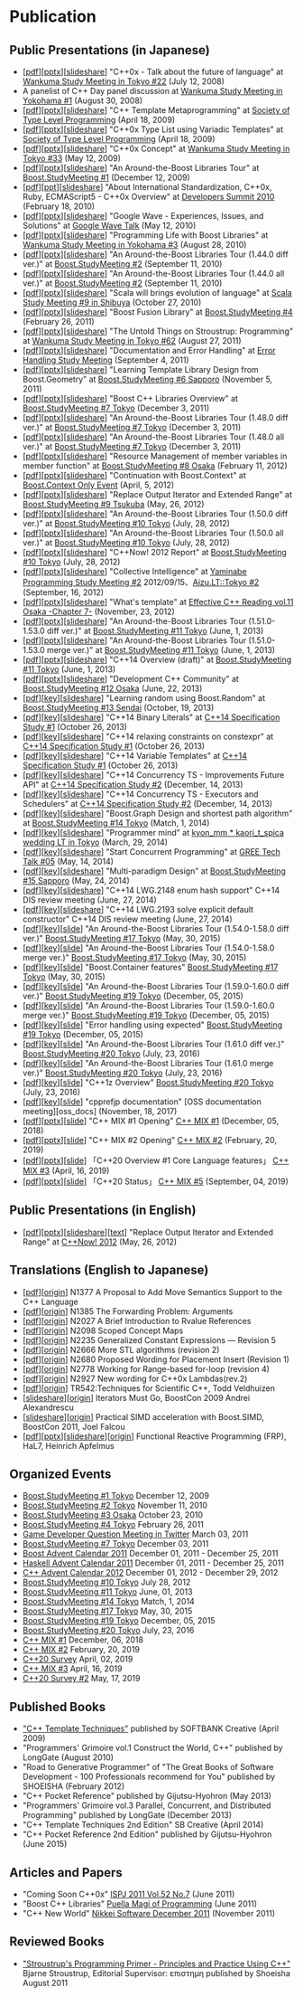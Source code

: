 # Publication

## Public Presentations (in Japanese)
- \[[pdf][cpp0x_future_pdf]\]\[[pptx][cpp0x_future_pdf]\]\[[slideshare][cpp0x_future_slide]\] "C++0x - Talk about the future of language" at [Wankuma Study Meeting in Tokyo #22][wankuma22] (July 12, 2008)
- A panelist of C++ Day panel discussion at [Wankuma Study Meeting in Yokohama #1][wankuma_yokohama1] (August 30, 2008)
- \[[pdf][cpp0x_tmp_pdf]\]\[[pptx][cpp0x_tmp_pptx]\]\[[slideshare][cpp0x_tmp_slide]\] "C++ Template Metaprogramming" at [Society of Type Level Programming][type_level] (April 18, 2009)
- \[[pdf][cpp0x_typelist_pdf]\]\[[pptx][cpp0x_typelist_pptx]\]\[[slideshare][cpp0x_typelist_slide]\] "C++0x Type List using Variadic Templates" at [Society of Type Level Programming][type_level] (April 18, 2009)
- \[[pdf][cpp0x_concept_pdf]\]\[[pptx][cpp0x_concept_pptx]\]\[[slideshare][cpp0x_concept_slide]\] "C++0x Concept" at [Wankuma Study Meeting in Tokyo #33][wankuma33] (May 12, 2009)
- \[[pdf][boost_tour_1_40_pdf]\]\[[pptx][boost_tour_1_40_pptx]\]\[[slideshare][boost_tour_1_40_slide]\] "An Around-the-Boost Libraries Tour" at [Boost.StudyMeeting #1][boost1] (December 12, 2009)
- \[[pdf][cpp0x_iso_pdf]\]\[[ppt][cpp0x_iso_ppt]\]\[[slideshare][cpp0x_iso_slide]\] "About International Standardization, C++0x, Ruby, ECMAScript5 - C++0x Overview" at [Developers Summit 2010][devsumi2010] (February 18, 2010)
- \[[pdf][wave_pdf]\]\[[pptx][wave_pptx]\]\[[slideshare][wave_slide]\] "Google Wave - Experiences, Issues, and Solutions" at [Google Wave Talk][google_wave] (May 12, 2010)
- \[[pdf][boost_life_pdf]\]\[[pptx][boost_life_pptx]\]\[[slideshare][boost_life_slide]\] "Programming Life with Boost Libraries" at [Wankuma Study Meeting in Yokohama #3][wankuma_yokohama3] (August 28, 2010)
- \[[pdf][boost_tour_1_44_pdf]\]\[[pptx][boost_tour_1_44_pptx]\]\[[slideshare][boost_tour_1_44_slide]\] "An Around-the-Boost Libraries Tour (1.44.0 diff ver.)" at [Boost.StudyMeeting #2][boost2] (September 11, 2010)
- \[[pdf][boost_tour_1_44_all_pdf]\]\[[pptx][boost_tour_1_44_all_pptx]\]\[[slideshare][boost_tour_1_44_all_slide]\] "An Around-the-Boost Libraries Tour (1.44.0 all ver.)" at [Boost.StudyMeeting #2][boost2] (September 11, 2010)
- \[[pdf][scala_evol_pdf]\]\[[pptx][scala_evol_pptx]\]\[[slideshare][scala_evol_slide]\] "Scala will brings evolution of language" at [Scala Study Meeting #9 in Shibuya][scala_shibuya9] (October 27, 2010)
- \[[pdf][boost_fusion_pdf]\]\[[pptx][boost_fusion_pptx]\]\[[slideshare][boost_fusion_slide]\] "Boost Fusion Library" at [Boost.StudyMeeting #4][boost4] (February 26, 2011)
- \[[pdf][bjarne_pdf]\]\[[pptx][bjarne_pptx]\]\[[slideshare][bjarne_slide]\] "The Untold Things on Stroustrup: Programming" at [Wankuma Study Meeting in Tokyo #62][wankuma62] (August 27, 2011)
- \[[pdf][doc_and_error_pdf]\]\[[pptx][doc_and_error_pptx]\]\[[slideshare][doc_and_error_slide]\] "Documentation and Error Handling" at [Error Handling Study Meeting][error_handling] (September 4, 2011)
- \[[pdf][boost_geometry_pdf]\]\[[pptx][boost_geometry_pptx]\]\[[slideshare][boost_geometry_slide]\] "Learning Template Library Design from Boost.Geometry" at [Boost.StudyMeeting #6 Sapporo][boost6] (November 5, 2011)
- \[[pdf][boost_overview_pdf]\]\[[pptx][boost_overview_pptx]\]\[[slideshare][boost_overview_slide]\] "Boost C++ Libraries Overview" at [Boost.StudyMeeting #7 Tokyo][boost7] (December 3, 2011)
- \[[pdf][boost_tour_1_48_pdf]\]\[[pptx][boost_tour_1_48_pptx]\]\[[slideshare][boost_tour_1_48_slide]\] "An Around-the-Boost Libraries Tour (1.48.0 diff ver.)" at [Boost.StudyMeeting #7 Tokyo][boost7] (December 3, 2011)
- \[[pdf][boost_tour_1_48_all_pdf]\]\[[pptx][boost_tour_1_48_all_pptx]\]\[[slideshare][boost_tour_1_48_all_slide]\] "An Around-the-Boost Libraries Tour (1.48.0 all ver.)" at [Boost.StudyMeeting #7 Tokyo][boost7] (December 3, 2011)
- \[[pdf][scope_exit_pdf]\]\[[pptx][scope_exit_pptx]\]\[[slideshare][scope_exit_slide]\] "Resource Management of member variables in member function" at [Boost.StudyMeeting #8 Osaka][boost8] (February 11, 2012)
- \[[pdf][boost_context_pdf]\]\[[pptx][boost_context_pptx]\]\[[slideshare][boost_context_slide]\] "Continuation with Boost.Context" at [Boost.Context Only Event][boost_context_event] (April, 5, 2012)
- \[[pdf][out_iter_jp_pdf]\]\[[pptx][out_iter_jp_pptx]\]\[[slideshare][out_iter_jp_slide]\] "Replace Output Iterator and Extended Range" at [Boost.StudyMeeting #9 Tsukuba][boost9] (May, 26, 2012)
- \[[pdf][boost_tour_1_50_pdf]\]\[[pptx][boost_tour_1_50_pptx]\]\[[slideshare][boost_tour_1_50_slide]\] "An Around-the-Boost Libraries Tour (1.50.0 diff ver.)" at [Boost.StudyMeeting #10 Tokyo][boost10] (July, 28, 2012)
- \[[pdf][boost_tour_1_50_merge_pdf]\]\[[pptx][boost_tour_1_50_merge_pptx]\]\[[slideshare][boost_tour_1_50_merge_slide]\] "An Around-the-Boost Libraries Tour (1.50.0 all ver.)" at [Boost.StudyMeeting #10 Tokyo][boost10] (July, 28, 2012)
- \[[pdf][cppnow2012_report_pdf]\]\[[pptx][cppnow2012_report_pptx]\]\[[slideshare][cppnow2012_report_slide]\] "C++Now! 2012 Report" at [Boost.StudyMeeting #10 Tokyo][boost10] (July, 28, 2012)
- \[[pdf][collective_pdf]\]\[[pptx][collective_pptx]\]\[[slideshare][collective_slide]\] "Collective Intelligence" at [Yaminabe Programming Study Meeting #2][yaminabe2] 2012/09/15、[Aizu.LT::Tokyo #2][aizu_lt2] (September, 16, 2012)
- \[[pdf][template_pdf]\]\[[pptx][template_pptx]\]\[[slideshare][template_slide]\] "What's template" at [Effective C++ Reading vol.11 Osaka -Chapter 7-][effective3_reading11] (November, 23, 2012)
- \[[pdf][boost_tour_1_53_pdf]\]\[[pptx][boost_tour_1_53_pptx]\]\[[slideshare][boost_tour_1_53_slide]\] "An Around-the-Boost Libraries Tour (1.51.0-1.53.0 diff ver.)" at [Boost.StudyMeeting #11 Tokyo][boost11] (June, 1, 2013)
- \[[pdf][boost_tour_1_53_merge_pdf]\]\[[pptx][boost_tour_1_53_merge_pptx]\]\[[slideshare][boost_tour_1_53_merge_slide]\] "An Around-the-Boost Libraries Tour (1.51.0-1.53.0 merge ver.)" at [Boost.StudyMeeting #11 Tokyo][boost11] (June, 1, 2013)
- \[[pdf][cpp14_overview_pdf]\]\[[pptx][cpp14_overview_pptx]\]\[[slideshare][cpp14_overview_slide]\] "C++14 Overview (draft)" at [Boost.StudyMeeting #11 Tokyo][boost11] (June, 1, 2013)
- \[[pdf][cpp_community_pdf]\]\[[pptx][cpp_community_pptx]\]\[[slideshare][cpp_community_slide]\] "Development C++ Community" at [Boost.StudyMeeting #12 Osaka][boost12] (June, 22, 2013)
- \[[pdf][boost_random_pdf]\]\[[key][boost_random_key]\]\[[slideshare][boost_random_slide]\] "Learning random using Boost.Random" at [Boost.StudyMeeting #13 Sendai][boost13] (October, 19, 2013)
- \[[pdf][cpp14_binary_literal_pdf]\]\[[key][cpp14_binary_literal_key]\]\[[slideshare][cpp14_binary_literal_slide]\] "C++14 Binary Literals" at [C++14 Specification Study #1][cpp14_review1] (October 26, 2013)
- \[[pdf][cpp14_constexpr_pdf]\]\[[key][cpp14_constexpr_key]\]\[[slideshare][cpp14_constexpr_slide]\] "C++14 relaxing constraints on constexpr" at [C++14 Specification Study #1][cpp14_review1] (October 26, 2013)
- \[[pdf][cpp14_variable_template_pdf]\]\[[key][cpp14_variable_template_key]\]\[[slideshare][cpp14_variable_template_slide]\] "C++14 Variable Templates" at [C++14 Specification Study #1][cpp14_review1] (October 26, 2013)
- \[[pdf][concurrency_ts_future_pdf]\]\[[key][concurrency_ts_future_key]\]\[[slideshare][concurrency_ts_future_slide]\] "C++14 Concurrency TS - Improvements Future API" at [C++14 Specification Study #2][cpp14_review2] (December, 14, 2013)
- \[[pdf][concurrency_ts_executor_pdf]\]\[[key][concurrency_ts_executor_key]\]\[[slideshare][concurrency_ts_executor_slide]\] "C++14 Concurrency TS - Executors and Schedulers" at [C++14 Specification Study #2][cpp14_review2] (December, 14, 2013)
- \[[pdf][boost_graph_shortest_pdf]\]\[[key][boost_graph_shortest_key]\]\[[slideshare][boost_graph_shortest_slide]\] "Boost.Graph Design and shortest path algorithm" at [Boost.StudyMeeting #14 Tokyo][boost14] (Match, 1, 2014)
- \[[pdf][programmer_mind_pdf]\]\[[key][programmer_mind_key]\]\[[slideshare][programmer_mind_slide]\] "Programmer mind" at [kyon_mm * kaori_t_spica wedding LT in Tokyo][kyon_kaori_wedding] (March, 29, 2014)
- \[[pdf][start_concurrent_pdf]\]\[[key][start_concurrent_key]\]\[[slideshare][start_concurrent_slide]\] "Start Concurrent Programming" at [GREE Tech Talk #05][gree_tech_talk5] (May, 14, 2014)
- \[[pdf][multi_paradigm_pdf]\]\[[key][multi_paradigm_key]\]\[[slideshare][multi_paradigm_slide]\] "Multi-paradigm Design" at [Boost.StudyMeeting #15 Sapporo][boost15] (May, 24, 2014)
- \[[pdf][cpp14_enum_hash_pdf]\]\[[key][cpp14_enum_hash_key]\]\[[slideshare][cpp14_enum_hash_slide]\] "C++14 LWG.2148 enum hash support" C++14 DIS review meeting (June, 27, 2014)
- \[[pdf][cpp14_explicit_default_ctor_pdf]\]\[[key][cpp14_explicit_default_ctor_key]\]\[[slideshare][cpp14_explicit_default_ctor_slide]\] "C++14 LWG.2193 solve explicit default constructor" C++14 DIS review meeting (June, 27, 2014)
- \[[pdf][boost_tour_1_58_pdf]\]\[[key][boost_tour_1_58_key]\]\[[slide][boost_tour_1_58_slide]\] "An Around-the-Boost Libraries Tour (1.54.0-1.58.0 diff ver.)" [Boost.StudyMeeting #17 Tokyo][boost17] (May, 30, 2015)
- \[[pdf][boost_tour_1_58_merge_pdf]\]\[[key][boost_tour_1_58_merge_key]\]\[[slide][boost_tour_1_58_merge_slide]\] "An Around-the-Boost Libraries Tour (1.54.0-1.58.0 merge ver.)" [Boost.StudyMeeting #17 Tokyo][boost17] (May, 30, 2015)
- \[[pdf][boost_container_pdf]\]\[[key][boost_container_key]\]\[[slide][boost_container_slide]\] "Boost.Container features" [Boost.StudyMeeting #17 Tokyo][boost17] (May, 30, 2015)
- \[[pdf][boost_tour_1_60_pdf]\]\[[key][boost_tour_1_60_key]\]\[[slide][boost_tour_1_60_slide]\] "An Around-the-Boost Libraries Tour (1.59.0-1.60.0 diff ver.)" [Boost.StudyMeeting #19 Tokyo][boost19] (December, 05, 2015)
- \[[pdf][boost_tour_1_60_merge_pdf]\]\[[key][boost_tour_1_60_merge_key]\]\[[slide][boost_tour_1_60_merge_slide]\]  "An Around-the-Boost Libraries Tour (1.59.0-1.60.0 merge ver.)" [Boost.StudyMeeting #19 Tokyo][boost19] (December, 05, 2015)
- \[[pdf][expected_pdf]\]\[[key][expected_key]\]\[[slide][expected_slide]\] "Error handling using expected" [Boost.StudyMeeting #19 Tokyo][boost19] (December, 05, 2015)
- \[[pdf][boost_tour_1_61_pdf]\]\[[key][boost_tour_1_61_key]\]\[[slide][boost_tour_1_61_slide]\] "An Around-the-Boost Libraries Tour (1.61.0 diff ver.)" [Boost.StudyMeeting #20 Tokyo][boost20] (July, 23, 2016)
- \[[pdf][boost_tour_1_61_merge_pdf]\]\[[key][boost_tour_1_61_merge_key]\]\[[slide][boost_tour_1_61_merge_slide]\] "An Around-the-Boost Libraries Tour (1.61.0 merge ver.)" [Boost.StudyMeeting #20 Tokyo][boost20] (July, 23, 2016)
- \[[pdf][cpp1z_overview_pdf]\]\[[key][cpp1z_overview_key]\]\[[slide][cpp1z_overview_slide]\] "C++1z Overview" [Boost.StudyMeeting #20 Tokyo][boost20] (July, 23, 2016)
- \[[pdf][cpprefjp_docs_pdf]\]\[[key][cpprefjp_docs_key]\]\[[slide][cpprefjp_docs_slide]\] "cpprefjp documentation" [OSS documentation meeting][oss_docs] (November, 18, 2017)
- \[[pdf][cppmix1_pdf]\]\[[pptx][cppmix1_pptx]\]\[[slide][cppmix1_slide]\] "C++ MIX #1 Opening" [C++ MIX #1][cppmix1] (December, 05, 2018)
- \[[pdf][cppmix2_pdf]\]\[[pptx][cppmix2_pptx]\]\[[slide][cppmix2_slide]\] "C++ MIX #2 Opening" [C++ MIX #2][cppmix2] (February, 20, 2019)
- \[[pdf][cpp20lang_pdf]\]\[[pptx][cpp20lang_pptx]\]\[[slide][cpp20lang_slide]\] 「C++20 Overview #1 Core Language features」 [C++ MIX #3][cppmix3] (April, 16, 2019)
- \[[pdf][cpp20status_pdf]\]\[[pptx][cpp20status_pptx]\]\[[slide][cpp20status_slide]\] 「C++20 Status」 [C++ MIX #5][cppmix5] (September, 04, 2019)


[cpp0x_future_pdf]: https://github.com/faithandbrave/presentations/blob/master/2008.07.12_cpp0x_future/cpp0x_future.pdf
[cpp0x_future_pptx]: https://github.com/faithandbrave/presentations/blob/master/2008.07.12_cpp0x_future/cpp0x_future.pptx
[cpp0x_future_slide]: http://www.slideshare.net/faithandbrave/c0x-8778006
[cpp0x_tmp_pdf]: https://github.com/faithandbrave/presentations/blob/master/2009.04.18_cpp0x_variadic_type_list/template_meta_programming.pdf
[cpp0x_tmp_pptx]: https://github.com/faithandbrave/presentations/blob/master/2009.04.18_cpp0x_variadic_type_list/template_meta_programming.pptx
[cpp0x_tmp_slide]: http://www.slideshare.net/faithandbrave/c-template-metaprogramming
[cpp0x_typelist_pdf]: https://github.com/faithandbrave/presentations/blob/master/2009.04.18_cpp0x_variadic_type_list/cpp0x_variadic_type_list.pdf
[cpp0x_typelist_pptx]: https://github.com/faithandbrave/presentations/blob/master/2009.04.18_cpp0x_variadic_type_list/cpp0x_variadic_type_list.pptx
[cpp0x_typelist_slide]: http://www.slideshare.net/faithandbrave/c0x-variadic-type-list
[cpp0x_concept_pdf]: https://github.com/faithandbrave/presentations/blob/master/2009.05.12_cpp0x_concept/C%2B%2B0x_Concept.pdf
[cpp0x_concept_pptx]: https://github.com/faithandbrave/presentations/blob/master/2009.05.12_cpp0x_concept/C%2B%2B0x_Concept.pptx
[cpp0x_concept_slide]: http://www.slideshare.net/faithandbrave/c0x-concept
[boost_tour_1_40_pdf]: https://github.com/faithandbrave/presentations/blob/master/2009.12.12_boost_tour_1_40_0/boost_tour_1_40_0.pdf
[boost_tour_1_40_pptx]: https://github.com/faithandbrave/presentations/blob/master/2009.12.12_boost_tour_1_40_0/boost_tour_1_40_0.pptx
[boost_tour_1_40_slide]: http://www.slideshare.net/faithandbrave/boost-tour-1400
[cpp0x_iso_pdf]: https://github.com/faithandbrave/presentations/blob/master/2010.02.18_devsumi2010/dev10_ppt_cpp0x.pdf
[cpp0x_iso_ppt]: https://github.com/faithandbrave/presentations/blob/master/2010.02.18_devsumi2010/dev10_ppt_cpp0x.ppt
[cpp0x_iso_slide]: http://www.slideshare.net/faithandbrave/dev10-c0x
[wave_pdf]: https://github.com/faithandbrave/presentations/blob/master/2010.05.12_wave_in_goole/Wave.pdf
[wave_pptx]: https://github.com/faithandbrave/presentations/blob/master/2010.05.12_wave_in_goole/Wave.pptx
[wave_slide]: http://www.slideshare.net/faithandbrave/wave
[boost_life_pdf]: https://github.com/faithandbrave/presentations/blob/master/2010.08.28_boost_life/boost_life.pdf
[boost_life_pptx]: https://github.com/faithandbrave/presentations/blob/master/2010.08.28_boost_life/boost_life.pptx
[boost_life_slide]: http://www.slideshare.net/faithandbrave/boost
[boost_tour_1_44_pdf]: https://github.com/faithandbrave/presentations/blob/master/2010.09.11_boost_tour_1_44_0/boost_tour_1_44_0.pdf
[boost_tour_1_44_pptx]: https://github.com/faithandbrave/presentations/blob/master/2010.09.11_boost_tour_1_44_0/boost_tour_1_44_0.pptx
[boost_tour_1_44_slide]: http://www.slideshare.net/faithandbrave/boost-tour-1440
[boost_tour_1_44_all_pdf]: https://github.com/faithandbrave/presentations/blob/master/2010.09.11_boost_tour_1_44_0/boost_tour_1_44_0_all.pdf
[boost_tour_1_44_all_pptx]: https://github.com/faithandbrave/presentations/blob/master/2010.09.11_boost_tour_1_44_0/boost_tour_1_44_0_all.pptx
[boost_tour_1_44_all_slide]: http://www.slideshare.net/faithandbrave/boost-tour-1440all
[scala_evol_pdf]: https://github.com/faithandbrave/presentations/blob/master/2010.10.27_scala_lang_evolution/scala_lang_evolution.pdf
[scala_evol_pptx]: https://github.com/faithandbrave/presentations/blob/master/2010.10.27_scala_lang_evolution/scala_lang_evolution.pptx
[scala_evol_slide]: http://www.slideshare.net/faithandbrave/scala-lang-evolution
[boost_fusion_pdf]: https://github.com/faithandbrave/presentations/blob/master/2011.02.26_boost_fusion/boost_fusion.pdf
[boost_fusion_pptx]: https://github.com/faithandbrave/presentations/blob/master/2011.02.26_boost_fusion/boost_fusion.pptx
[boost_fusion_slide]: http://www.slideshare.net/faithandbrave/boost-fusion-library
[bjarne_pdf]: https://github.com/faithandbrave/presentations/blob/master/2011.08.27_bjarne_dont_speaking/bjarne_dont_speaking.pdf
[bjarne_pptx]: https://github.com/faithandbrave/presentations/blob/master/2011.08.27_bjarne_dont_speaking/bjarne_dont_speaking.pptx
[bjarne_slide]: http://www.slideshare.net/faithandbrave/bjarne-dont-speaking
[doc_and_error_pdf]: https://github.com/faithandbrave/presentations/blob/master/2011.09.04_error_handling/doc_and_errorhandling.pdf
[doc_and_error_pptx]: https://github.com/faithandbrave/presentations/blob/master/2011.09.04_error_handling/doc_and_errorhandling.pptx
[doc_and_error_slide]: http://www.slideshare.net/faithandbrave/doc-and-error-handling
[boost_geometry_pdf]: https://github.com/faithandbrave/presentations/blob/master/2011.11.05_learning_template_library_design_using_boost_geometry/boost_geomtry.pdf
[boost_geometry_pptx]: https://github.com/faithandbrave/presentations/blob/master/2011.11.05_learning_template_library_design_using_boost_geometry/boost_geomtry.pptx
[boost_geometry_slide]: http://www.slideshare.net/faithandbrave/boostgeomtry
[boost_overview_pdf]: https://github.com/faithandbrave/presentations/blob/master/2011.12.03_boost_7/boost_overview.pdf
[boost_overview_pptx]: https://github.com/faithandbrave/presentations/blob/master/2011.12.03_boost_7/boost_overview.pptx
[boost_overview_slide]: http://www.slideshare.net/faithandbrave/boost-overview
[boost_tour_1_48_pdf]: https://github.com/faithandbrave/presentations/blob/master/2011.12.03_boost_7/boost_tour_1_48_0.pdf
[boost_tour_1_48_pptx]: https://github.com/faithandbrave/presentations/blob/master/2011.12.03_boost_7/boost_tour_1_48_0.pptx
[boost_tour_1_48_slide]: http://www.slideshare.net/faithandbrave/boost-tour-1480-diff
[boost_tour_1_48_all_pdf]: https://github.com/faithandbrave/presentations/blob/master/2011.12.03_boost_7/boost_tour_1_48_0_all.pdf
[boost_tour_1_48_all_pptx]: https://github.com/faithandbrave/presentations/blob/master/2011.12.03_boost_7/boost_tour_1_48_0_all.pptx
[boost_tour_1_48_all_slide]: http://www.slideshare.net/faithandbrave/boost-tour-1480-all
[scope_exit_pdf]: https://github.com/faithandbrave/presentations/blob/master/2012.02.11_scope_exit/scope_exit.pdf
[scope_exit_pptx]: https://github.com/faithandbrave/presentations/blob/master/2012.02.11_scope_exit/scope_exit.pptx
[scope_exit_slide]: http://www.slideshare.net/faithandbrave/scope-exit
[boost_context_pdf]: https://github.com/faithandbrave/presentations/blob/master/2012.04.08_boost_context/boost_context.pdf
[boost_context_pptx]: https://github.com/faithandbrave/presentations/blob/master/2012.04.08_boost_context/boost_context.pptx
[boost_context_slide]: http://www.slideshare.net/faithandbrave/continuation-with-boostcontext
[out_iter_pdf]: https://github.com/faithandbrave/presentations/blob/master/2012.05.16_cppnow2012/replace_outiter_and_extend_range.pdf
[out_iter_pptx]: https://github.com/faithandbrave/presentations/blob/master/2012.05.16_cppnow2012/replace_outiter_and_extend_range.pptx
[out_iter_slide]: http://www.slideshare.net/faithandbrave/replace-outputiterator-and-extend-range
[out_iter_text]: https://github.com/faithandbrave/presentations/blob/master/2012.05.16_cppnow2012/text.txt
[out_iter_jp_pdf]: https://github.com/faithandbrave/presentations/blob/master/2012.05.26_boost_9/replace_outiter_and_extend_range_jp.pdf
[out_iter_jp_pptx]: https://github.com/faithandbrave/presentations/blob/master/2012.05.26_boost_9/replace_outiter_and_extend_range_jp.pptx
[out_iter_jp_slide]: http://www.slideshare.net/faithandbrave/replace-output-iterator-and-extend-range-jp
[boost_tour_1_50_pdf]: https://github.com/faithandbrave/presentations/blob/master/2012.07.28_boost_10/boost_tour_1_50_0.pdf
[boost_tour_1_50_pptx]: https://github.com/faithandbrave/presentations/blob/master/2012.07.28_boost_10/boost_tour_1_50_0.pptx
[boost_tour_1_50_slide]: http://www.slideshare.net/faithandbrave/boost-tour-1500
[boost_tour_1_50_merge_pdf]: https://github.com/faithandbrave/presentations/blob/master/2012.07.28_boost_10/boost_tour_1_50_0_all.pdf
[boost_tour_1_50_merge_pptx]: https://github.com/faithandbrave/presentations/blob/master/2012.07.28_boost_10/boost_tour_1_50_0_all.pptx
[boost_tour_1_50_merge_slide]: http://www.slideshare.net/faithandbrave/boost-tour-1500-all
[cppnow2012_report_pdf]: https://github.com/faithandbrave/presentations/blob/master/2012.07.28_boost_10/cppnow2012.pdf
[cppnow2012_report_pptx]: https://github.com/faithandbrave/presentations/blob/master/2012.07.28_boost_10/cppnow2012.pptx
[cppnow2012_report_slide]: http://www.slideshare.net/faithandbrave/c-now-2012-report
[collective_pdf]: https://github.com/faithandbrave/presentations/blob/master/2012.09.16_aizu_tokyo2/collective_intelligence.pdf
[collective_pptx]: https://github.com/faithandbrave/presentations/blob/master/2012.09.16_aizu_tokyo2/collective_intelligence.pptx
[collective_slide]: http://www.slideshare.net/faithandbrave/collective-intelligence-14303165
[template_pdf]: https://github.com/faithandbrave/presentations/blob/master/2012.11.23_effective_cpp_reading_09/what_is_template.pdf
[template_pptx]: https://github.com/faithandbrave/presentations/blob/master/2012.11.23_effective_cpp_reading_09/what_is_template.pptx
[template_slide]: http://www.slideshare.net/faithandbrave/what-is-template
[boost_tour_1_53_pdf]: https://github.com/faithandbrave/presentations/blob/master/2013.06.01_boost_11/boost_tour_1_53_0.pdf
[boost_tour_1_53_pptx]: https://github.com/faithandbrave/presentations/blob/master/2013.06.01_boost_11/boost_tour_1_53_0.pptx
[boost_tour_1_53_slide]: http://www.slideshare.net/faithandbrave/boost-tour-1530
[boost_tour_1_53_merge_pdf]: https://github.com/faithandbrave/presentations/blob/master/2013.06.01_boost_11/boost_tour_1_53_0_merge.pdf
[boost_tour_1_53_merge_pptx]: https://github.com/faithandbrave/presentations/blob/master/2013.06.01_boost_11/boost_tour_1_53_0_merge.pptx
[boost_tour_1_53_merge_slide]: http://www.slideshare.net/faithandbrave/boost-tour-1530-merge
[cpp14_overview_pdf]: https://github.com/faithandbrave/presentations/blob/master/2013.06.01_boost_11/cpp14_overview.pdf
[cpp14_overview_pptx]: https://github.com/faithandbrave/presentations/blob/master/2013.06.01_boost_11/cpp14_overview.pptx
[cpp14_overview_slide]: http://www.slideshare.net/faithandbrave/c14-overview
[cpp_community_pdf]: https://github.com/faithandbrave/presentations/blob/master/2013.06.22_boost_12/development_cpp_community.pdf
[cpp_community_pptx]: https://github.com/faithandbrave/presentations/blob/master/2013.06.22_boost_12/development_cpp_community.pptx
[cpp_community_slide]: http://www.slideshare.net/faithandbrave/development-c-community-23330248
[boost_random_pdf]: https://github.com/faithandbrave/presentations/blob/master/2013.10.19_boost_random/boost_random.pdf
[boost_random_key]: https://github.com/faithandbrave/presentations/blob/master/2013.10.19_boost_random/boost_random.key
[boost_random_slide]: http://www.slideshare.net/faithandbrave/leanning-random-using-boost-random
[cpp14_binary_literal_pdf]: https://github.com/faithandbrave/presentations/blob/master/2013.10.26_cpp14_binary_literals/cpp14_binary_literals.pdf
[cpp14_binary_literal_key]: https://github.com/faithandbrave/presentations/blob/master/2013.10.26_cpp14_binary_literals/cpp14_binary_literals.key
[cpp14_binary_literal_slide]: http://www.slideshare.net/faithandbrave/c14-binary-literals
[cpp14_constexpr_pdf]: https://github.com/faithandbrave/presentations/blob/master/2013.10.26_cpp14_relaxing_constraints_on_constexpr/cpp14_relaxing_constraints_on_constexpr.pdf
[cpp14_constexpr_key]: https://github.com/faithandbrave/presentations/blob/master/2013.10.26_cpp14_relaxing_constraints_on_constexpr/cpp14_relaxing_constraints_on_constexpr.key
[cpp14_constexpr_slide]: http://www.slideshare.net/faithandbrave/c14-relaxing-constraints-on-constexpr
[cpp14_variable_template_pdf]: https://github.com/faithandbrave/presentations/blob/master/2013.10.26_cpp14_variable_templates/cpp14_variable_templates.pdf
[cpp14_variable_template_key]: https://github.com/faithandbrave/presentations/blob/master/2013.10.26_cpp14_variable_templates/cpp14_variable_templates.key
[cpp14_variable_template_slide]: http://www.slideshare.net/faithandbrave/c14-variable-templates
[concurrency_ts_future_pdf]: https://github.com/faithandbrave/presentations/blob/master/2013.12.14_cpp14ts_improvement_future_api/improvement_future_api.pdf
[concurrency_ts_future_key]: https://github.com/faithandbrave/presentations/blob/master/2013.12.14_cpp14ts_improvement_future_api/improvement_future_api.key
[concurrency_ts_future_slide]: http://www.slideshare.net/faithandbrave/improvement-future-api
[concurrency_ts_executor_pdf]: https://github.com/faithandbrave/presentations/blob/master/2013.12.14_cpp14ts_executors_and_schedulers/executors_and_schedulers.pdf
[concurrency_ts_executor_key]: https://github.com/faithandbrave/presentations/blob/master/2013.12.14_cpp14ts_executors_and_schedulers/executors_and_schedulers.key
[concurrency_ts_executor_slide]: http://www.slideshare.net/faithandbrave/executors-and-schedulers
[boost_graph_shortest_pdf]: https://github.com/faithandbrave/presentations/blob/master/2014.03.01_boost_14/bgl_design_and_shortest_path.pdf
[boost_graph_shortest_key]: https://github.com/faithandbrave/presentations/blob/master/2014.03.01_boost_14/bgl_design_and_shortest_path.key
[boost_graph_shortest_slide]: http://www.slideshare.net/faithandbrave/bgl-design-and-shortest-path
[programmer_mind_pdf]: https://github.com/faithandbrave/presentations/blob/master/2014.03.29_kyon_kao_wedding/programmer_mind.pdf
[programmer_mind_key]: https://github.com/faithandbrave/presentations/blob/master/2014.03.29_kyon_kao_wedding/programmer_mind.key
[programmer_mind_slide]: http://www.slideshare.net/faithandbrave/programmer-mind
[start_concurrent_pdf]: https://github.com/faithandbrave/presentations/blob/master/2014.05.14_gree_tech_talk_5/start_concurrent.pdf
[start_concurrent_key]: https://github.com/faithandbrave/presentations/blob/master/2014.05.14_gree_tech_talk_5/start_concurrent.key
[start_concurrent_slide]: http://www.slideshare.net/faithandbrave/start-concurrent
[multi_paradigm_pdf]: https://github.com/faithandbrave/presentations/blob/master/2014.05.24_boost_15/multi_paradigm_design.pdf
[multi_paradigm_key]: https://github.com/faithandbrave/presentations/blob/master/2014.05.24_boost_15/multi_paradigm_design.key
[multi_paradigm_slide]: http://www.slideshare.net/faithandbrave/multi-paradigm-design
[cpp14_enum_hash_pdf]: https://github.com/faithandbrave/presentations/blob/master/2014.06.27_cpp14_dis_review/cpp14_enum_hash.pdf
[cpp14_enum_hash_key]: https://github.com/faithandbrave/presentations/blob/master/2014.06.27_cpp14_dis_review/cpp14_enum_hash.key
[cpp14_enum_hash_slide]: https://www.slideshare.net/faithandbrave/c14-enum-hash
[cpp14_explicit_default_ctor_pdf]: https://github.com/faithandbrave/presentations/blob/master/2014.06.27_cpp14_dis_review/cpp14_solve_explicit_default_constructor.pdf
[cpp14_explicit_default_ctor_key]: https://github.com/faithandbrave/presentations/blob/master/2014.06.27_cpp14_dis_review/cpp14_solve_explicit_default_constructor.key
[cpp14_explicit_default_ctor_slide]: https://www.slideshare.net/faithandbrave/c14-solve-explicitdefaultconstructor
[boost_tour_1_58_pdf]: https://github.com/faithandbrave/presentations/blob/master/2015.05.30_boost_17/boost_tour_1_58_0.pdf
[boost_tour_1_58_key]: https://github.com/faithandbrave/presentations/blob/master/2015.05.30_boost_17/boost_tour_1_58_0.key
[boost_tour_1_58_slide]: http://www.slideshare.net/faithandbrave/boost-tour-1580
[boost_tour_1_58_merge_pdf]: https://github.com/faithandbrave/presentations/blob/master/2015.05.30_boost_17/boost_tour_1_58_0_merge.pdf
[boost_tour_1_58_merge_key]: https://github.com/faithandbrave/presentations/blob/master/2015.05.30_boost_17/boost_tour_1_58_0_merge.key
[boost_tour_1_58_merge_slide]: http://www.slideshare.net/faithandbrave/boost-tour-1580-merge
[boost_container_pdf]: https://github.com/faithandbrave/presentations/blob/master/2015.05.30_boost_17/boost_container_feature.pdf
[boost_container_key]: https://github.com/faithandbrave/presentations/blob/master/2015.05.30_boost_17/boost_container_feature.key
[boost_container_slide]: http://www.slideshare.net/faithandbrave/boost-container-feature
[boost_tour_1_60_pdf]: https://github.com/faithandbrave/presentations/blob/master/2015.12.05_boost_19/boost_tour_1_60_0.pdf
[boost_tour_1_60_key]: https://github.com/faithandbrave/presentations/blob/master/2015.12.05_boost_19/boost_tour_1_60_0.key
[boost_tour_1_60_slide]: http://www.slideshare.net/faithandbrave/boost-tour-1600
[boost_tour_1_60_merge_pdf]: https://github.com/faithandbrave/presentations/blob/master/2015.12.05_boost_19/boost_tour_1_60_0_merge.key
[boost_tour_1_60_merge_key]: https://github.com/faithandbrave/presentations/blob/master/2015.12.05_boost_19/boost_tour_1_60_0_merge.pdf
[boost_tour_1_60_merge_slide]: http://www.slideshare.net/faithandbrave/boost-tour-1600-merge
[expected_pdf]: https://github.com/faithandbrave/presentations/blob/master/2015.12.05_boost_19/expected.pdf
[expected_key]: https://github.com/faithandbrave/presentations/blob/master/2015.12.05_boost_19/expected.key
[expected_slide]: http://www.slideshare.net/faithandbrave/error-handling-using-expected
[boost_tour_1_61_pdf]: https://github.com/faithandbrave/presentations/blob/master/2016.07.23_boost_20/boost_tour_1_61_0.pdf
[boost_tour_1_61_key]: https://github.com/faithandbrave/presentations/blob/master/2016.07.23_boost_20/boost_tour_1_61_0.key
[boost_tour_1_61_slide]: http://www.slideshare.net/faithandbrave/boost-tour-1610
[boost_tour_1_61_merge_pdf]: https://github.com/faithandbrave/presentations/blob/master/2016.07.23_boost_20/boost_tour_1_61_0_merge.pdf
[boost_tour_1_61_merge_key]: https://github.com/faithandbrave/presentations/blob/master/2016.07.23_boost_20/boost_tour_1_61_0_merge.key
[boost_tour_1_61_merge_slide]: http://www.slideshare.net/faithandbrave/boost-tour-1610-merge
[cpp1z_overview_pdf]: https://github.com/faithandbrave/presentations/blob/master/2016.07.23_boost_20/cpp1z_draft.pdf
[cpp1z_overview_key]: https://github.com/faithandbrave/presentations/blob/master/2016.07.23_boost_20/cpp1z_draft.key
[cpp1z_overview_slide]: http://www.slideshare.net/faithandbrave/c1z-draft
[cpprefjp_docs_pdf]: https://github.com/faithandbrave/presentations/blob/master/2017.11.18_oss_documentation/cpprefjp_documentation.pdf
[cpprefjp_docs_key]: https://github.com/faithandbrave/presentations/blob/master/2017.11.18_oss_documentation/cpprefjp_documentation.key
[cpprefjp_docs_slide]: https://www.slideshare.net/faithandbrave/cpprefjp-documentation-82258368
[cppmix1_pdf]: https://github.com/faithandbrave/presentations/blob/master/2018.12.06_cppmix_01/cppmix_01.pdf
[cppmix1_pptx]: https://github.com/faithandbrave/presentations/blob/master/2018.12.06_cppmix_01/cppmix_01.pptx
[cppmix1_slide]: https://www.slideshare.net/faithandbrave/cppmix-01
[cppmix2_pdf]: https://github.com/faithandbrave/presentations/blob/master/2019.02.20_cppmix_02/cppmix_02.pdf
[cppmix2_pptx]: https://github.com/faithandbrave/presentations/blob/master/2019.02.20_cppmix_02/cppmix_02.pptx
[cppmix2_slide]: https://www.slideshare.net/faithandbrave/cppmix-02
[cpp20lang_pdf]: https://github.com/faithandbrave/presentations/blob/master/2019.04.16_cppmix_03/cpp20_overview_lang.pdf
[cpp20lang_pptx]: https://github.com/faithandbrave/presentations/blob/master/2019.04.16_cppmix_03/cpp20_overview_lang.pptx
[cpp20lang_slide]: https://www.slideshare.net/faithandbrave/cpp20-overview-language-features
[cpp20status_pdf]: https://github.com/faithandbrave/presentations/blob/master/2019.09.04_cppmix_05/cpp20_status.pdf
[cpp20status_pptx]: https://github.com/faithandbrave/presentations/blob/master/2019.09.04_cppmix_05/cpp20_status.pptx
[cpp20status_slide]: https://speakerdeck.com/faithandbrave/c-plus-plus-20-status

[boost1]: http://boostjp.github.io/study_meeting/study1.html
[boost2]: http://boostjp.github.io/study_meeting/study2.html
[boost3]: http://boostjp.github.io/study_meeting/study3.html
[boost4]: http://boostjp.github.io/study_meeting/study4.html
[boost6]: http://boostjp.github.io/study_meeting/study6.html
[boost7]: http://boostjp.github.io/study_meeting/study7.html
[boost8]: http://boostjp.github.io/study_meeting/study8.html
[boost9]: http://boostjp.github.io/study_meeting/study9.html
[boost10]: http://boostjp.github.io/study_meeting/study10.html
[boost11]: http://boostjp.github.io/study_meeting/study11.html
[boost12]: http://boostjp.github.io/study_meeting/study12.html
[boost13]: http://boostjp.github.io/study_meeting/study13.html
[boost14]: http://boostjp.github.io/study_meeting/study14.html
[boost15]: http://boostjp.github.io/study_meeting/study15.html
[boost17]: http://boostjp.github.io/study_meeting/study17.html
[boost19]: http://boostjp.github.io/study_meeting/study19.html
[boost20]: http://boostjp.github.io/study_meeting/study20.html
[wankuma22]: http://www.wankuma.com/seminar/20080712tokyo22/Default.aspx
[wankuma33]: http://www.wankuma.com/seminar/20090516tokyo33/Default.aspx
[wankuma62]: http://www.wankuma.com/seminar/20110827tokyo62/
[wankuma_yokohama1]: http://www.wankuma.com/seminar/20080830yokohama1/Default.aspx
[wankuma_yokohama3]: http://www.wankuma.com/seminar/20100828yokohama03/Default.aspx
[type_level]: http://atnd.org/events/451
[devsumi2010]: http://codezine.jp/devsumi/2010/
[google_wave]: http://atnd.org/events/4282
[scala_shibuya9]: http://www.scala-users.org/shibuya/index.php?title=%E5%8B%89%E5%BC%B7%E4%BC%9A%E7%AC%AC9%E5%9B%9E
[error_handling]: http://partake.in/events/9874b92a-4cf0-4a20-a3fe-951239da5612
[boost_context_event]: http://partake.in/events/313b563f-acf7-47b9-908c-ee0461b77fc0
[cppnow2012]: http://cppnow.org/2012/
[yaminabe2]: http://atnd.org/events/29973
[aizu_lt2]: http://partake.in/events/b520e5b9-657f-433e-8da3-48c731f634af
[effective3_reading11]: http://partake.in/events/fafca87c-78fd-416f-abbb-ae4346ec15ad
[cpp14_review1]: http://atnd.org/events/44249
[cpp14_review2]: http://atnd.org/events/45289
[kyon_kaori_wedding]: http://peatix.com/event/29745
[gree_tech_talk5]: http://techtalk5.labs.gree.jp/
[cppmix1]: https://cppmix.connpass.com/event/107576/
[cppmix2]: https://cppmix.connpass.com/event/115640/
[cppmix3]: https://cppmix.connpass.com/event/124862/
[cppmix5]: https://cppmix.connpass.com/event/141908/
[cpp20survey]: https://cpp20survey.connpass.com/event/124051/
[cpp20survey2]: https://cpp20survey.connpass.com/event/126691/


## Public Presentations (in English)
- \[[pdf][out_iter_pdf]\]\[[pptx][out_iter_pptx]\]\[[slideshare][out_iter_slide]\]\[[text][out_iter_text]] "Replace Output Iterator and Extended Range" at [C++Now! 2012][cppnow2012] (May, 26, 2012)


## Translations (English to Japanese)
- \[[pdf][n1377_pdf]\]\[[origin][n1377_org]\] N1377 A Proposal to Add Move Semantics Support to the C++ Language
- \[[pdf][n1385_pdf]\]\[[origin][n1385_org]\] N1385 The Forwarding Problem: Arguments
- \[[pdf][n2027_pdf]\]\[[origin][n2027_org]\] N2027 A Brief Introduction to Rvalue References
- \[[pdf][n2098_pdf]\]\[[origin][n2098_org]\] N2098 Scoped Concept Maps
- \[[pdf][n2235_pdf]\]\[[origin][n2235_org]\] N2235 Generalized Constant Expressions — Revision 5
- \[[pdf][n2666_pdf]\]\[[origin][n2666_org]\] N2666 More STL algorithms (revision 2)
- \[[pdf][n2680_pdf]\]\[[origin][n2680_org]\] N2680 Proposed Wording for Placement Insert (Revision 1)
- \[[pdf][n2778_pdf]\]\[[origin][n2778_org]\] N2778 Working for Range-based for-loop (revision 4)
- \[[pdf][n2927_pdf]\]\[[origin][n2927_org]\] N2927 New wording for C++0x Lambdas(rev.2)
- \[[pdf][tr542_pdf]\]\[[origin][tr542_org]\] TR542:Techniques for Scientific C++, Todd Veldhuizen
- \[[slideshare][iter_must_go_slide]\]\[[origin][iter_must_go_org]\] Iterators Must Go, BoostCon 2009 Andrei Alexandrescu
- \[[slideshare][boost_simd_slide]\]\[[origin][boost_simd_org]\] Practical SIMD acceleration with Boost.SIMD, BoostCon 2011, Joel Falcou
- \[[pdf][frp_pdf]\]\[[pptx][frp_pptx]\]\[[slideshare][frp_slide]\]\[[origin][frp_org]\] Functional Reactive Programming (FRP), HaL7, Heinrich Apfelmus

[n1377_pdf]: http://dl.dropbox.com/u/1682460/translation/C%2B%2B0x/N1377%20A%20Proposal%20to%20Add%20Move%20Semantics%20Support%20to%20the%20C%2B%2B%20Language.pdf
[n1377_org]: http://www.open-std.org/jtc1/sc22/wg21/docs/papers/2002/n1377.htm
[n1385_pdf]: http://dl.dropbox.com/u/1682460/translation/C%2B%2B0x/N1385%20The%20Forwarding%20Problem%20-%20Arguments.pdf
[n1385_org]: http://www.open-std.org/jtc1/sc22/wg21/docs/papers/2002/n1385.htm
[n2027_pdf]: http://dl.dropbox.com/u/1682460/translation/C%2B%2B0x/N2027%20A%20Brief%20Introduction%20to%20Rvalue%20References.pdf
[n2027_org]: http://www.open-std.org/jtc1/sc22/wg21/docs/papers/2006/n2027.html
[n2098_pdf]: http://dl.dropbox.com/u/1682460/translation/C%2B%2B0x/N2098%20Scoped%20Concept%20Map.pdf
[n2098_org]: http://www.open-std.org/jtc1/sc22/wg21/docs/papers/2006/n2098.pdf
[n2235_pdf]: http://dl.dropbox.com/u/1682460/translation/C%2B%2B0x/N2235%20Generalized%20Constant%20Expressions.pdf
[n2235_org]: http://www.open-std.org/jtc1/sc22/wg21/docs/papers/2007/n2235.pdf
[n2666_pdf]: http://dl.dropbox.com/u/1682460/translation/C%2B%2B0x/N2666%20More%20STL%20Algorithms.pdf
[n2666_org]: http://www.open-std.org/jtc1/sc22/wg21/docs/papers/2008/n2666.pdf
[n2680_pdf]: http://dl.dropbox.com/u/1682460/translation/C%2B%2B0x/N2680%20Placement%20Insert.pdf
[n2680_org]: http://www.open-std.org/jtc1/sc22/wg21/docs/papers/2008/n2680.pdf
[n2778_pdf]: http://dl.dropbox.com/u/1682460/translation/C%2B%2B0x/N2778%20Wording%20for%20Range-based%20for-loop%28revision%204%29.pdf
[n2778_org]: http://www.open-std.org/jtc1/sc22/wg21/docs/papers/2008/n2778.htm
[n2927_pdf]: http://dl.dropbox.com/u/1682460/translation/C%2B%2B0x/N2927_New_wording_for_C%2B%2B0x_Lambdas%28rev.2%29.pdf
[n2927_org]: http://www.open-std.org/jtc1/sc22/wg21/docs/papers/2009/n2927.pdf
[tr542_pdf]: http://dl.dropbox.com/u/1682460/translation/TR542%28jp%29.pdf
[tr542_org]: http://www.cs.indiana.edu/cgi-bin/techreports/TRNNN.cgi?trnum=TR542
[iter_must_go_slide]: http://www.slideshare.net/faithandbrave/iterators-mustgoja
[iter_must_go_org]: http://www.boostcon.com/site-media/var/sphene/sphwiki/attachment/2009/05/08/iterators-must-go.pdf
[boost_simd_slide]: http://www.slideshare.net/faithandbrave/boostsimd
[boost_simd_org]: https://github.com/boostcon/2011_presentations/raw/master/thu/simd.pdf
[frp_pdf]: https://dl.dropbox.com/u/1682460/presentation/frp_tutorial/frp_tutorial.pdf
[frp_pptx]: https://dl.dropbox.com/u/1682460/presentation/frp_tutorial/frp_tutorial.pptx
[frp_slide]: http://www.slideshare.net/faithandbrave/frp-tutorial
[frp_org]: http://apfelmus.nfshost.com/blog/2012/07/15-frp-tutorial-slides.html


## Organized Events
- [Boost.StudyMeeting #1 Tokyo][boost1] December 12, 2009
- [Boost.StudyMeeting #2 Tokyo][boost2] November 11, 2010
- [Boost.StudyMeeting #3 Osaka][boost3] October 23, 2010
- [Boost.StudyMeeting #4 Tokyo][boost4] February 26, 2011
- [Game Developer Question Meeting in Twitter][game_dev] March 03, 2011
- [Boost.StudyMeeting #7 Tokyo][boost7] December 03, 2011
- [Boost Advent Calendar 2011][boost_adv_2011] December 01, 2011 - December 25, 2011
- [Haskell Advent Calendar 2011][haskell_adv_2011] December 01, 2011 - December 25, 2011
- [C++ Advent Calendar 2012][cpp_adv_2012] December 01, 2012 - December 29, 2012
- [Boost.StudyMeeting #10 Tokyo][boost10] July 28, 2012
- [Boost.StudyMeeting #11 Tokyo][boost11] June, 01, 2013
- [Boost.StudyMeeting #14 Tokyo][boost14] Match, 1, 2014
- [Boost.StudyMeeting #17 Tokyo][boost17] May, 30, 2015
- [Boost.StudyMeeting #19 Tokyo][boost19] December, 05, 2015
- [Boost.StudyMeeting #20 Tokyo][boost20] July, 23, 2016
- [C++ MIX #1][cppmix1] December, 06, 2018
- [C++ MIX #2][cppmix2] February, 20, 2019
- [C++20 Survey][cpp20survey] April, 02, 2019
- [C++ MIX #3][cppmix3] April, 16, 2019
- [C++20 Survey #2][cpp20survey2] May, 17, 2019

[game_dev]: http://partake.in/events/ce57b266-069e-4feb-8a56-94bc4764b0e8
[boost_adv_2011]: http://partake.in/events/597a0fc3-0e3a-47a3-8fc3-4f32ad846a3d
[haskell_adv_2011]: http://partake.in/events/eaea52c2-61ef-46d5-a855-3a2dde459e3a
[cpp_adv_2012]: http://partake.in/events/a02d7049-1473-4b69-b5ad-25ed416c5557


## Published Books
- ["C++ Template Techniques"](./books/cpptt.html) published by SOFTBANK Creative (April 2009)
- "Programmers' Grimoire vol.1 Construct the World, C++" published by LongGate (August 2010)
- "Road to Generative Programmer" of "The Great Books of Software Development - 100 Professionals recommend for You" published by SHOEISHA (February 2012)
- "C++ Pocket Reference" published by Gijutsu-Hyohron (May 2013)
- "Programmers' Grimoire vol.3 Parallel, Concurrent, and Distributed Programming" published by LongGate (December 2013)
- "C++ Template Techniques 2nd Edition" SB Creative (April 2014)
- "C++ Pocket Reference 2nd Edition" published by Gijutsu-Hyohron (June 2015)


## Articles and Papers
- "Coming Soon C++0x" [ISPJ 2011 Vol.52 No.7](http://www.bookpark.ne.jp/cm/ipsj/mokuji.asp?category1=Magazine&vol=52&no=7) (June 2011)
- "Boost C++ Libraries" [Puella Magi of Programming](https://sites.google.com/site/sapporocpp/linguamagi) (June 2011)
- "C++ New World" [Nikkei Software December 2011](http://www.amazon.co.jp/gp/product/B005STT0ZY/ref=as_li_qf_sp_asin_tl?ie=UTF8&tag=faithandbrave-22&linkCode=as2&camp=247&creative=1211&creativeASIN=B005STT0ZY) (November 2011)


## Reviewed Books
- ["Stroustrup's Programming Primer - Principles and Practice Using C++"](http://www.amazon.co.jp/gp/product/4798119598?ie=UTF8&tag=faithandbrave-22&linkCode=xm2&camp=247&creativeASIN=4798119598) Bjarne Stroustrup, Editorial Supervisor: επιστημη published by Shoeisha August 2011



